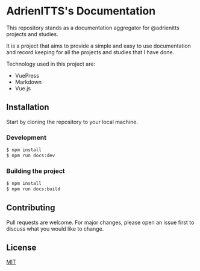 # AdrienITTS's Documentation

This repository stands as a documentation aggregator for @adrienitts projects and studies. 

It is a project that aims to provide a simple and easy to use documentation and record keeping for all the projects and studies that I have done.

Technology used in this project are:
- VuePress
- Markdown
- Vue.js

## Installation

Start by cloning the repository to your local machine.

### Development

```bash
$ npm install
$ npm run docs:dev
```

### Building the project

```bash
$ npm install
$ npm run docs:build
```

## Contributing

Pull requests are welcome. For major changes, please open an issue first
to discuss what you would like to change.

## License

[MIT](https://choosealicense.com/licenses/mit/)